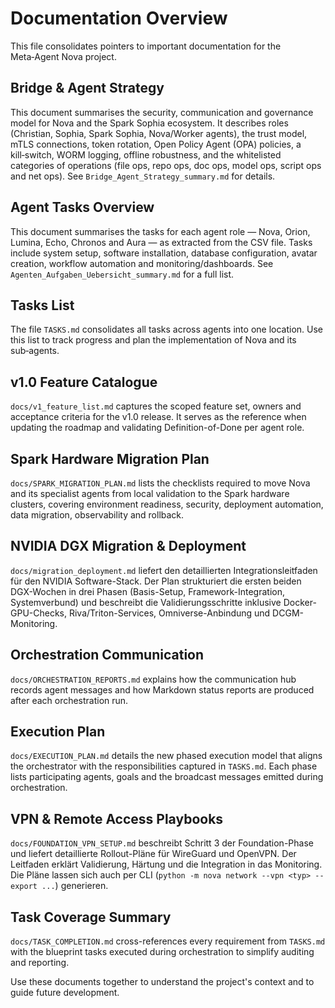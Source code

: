 # Documentation Overview

This file consolidates pointers to important documentation for the Meta‑Agent Nova project.

## Bridge & Agent Strategy
This document summarises the security, communication and governance model for Nova and the Spark Sophia ecosystem. It describes roles (Christian, Sophia, Spark Sophia, Nova/Worker agents), the trust model, mTLS connections, token rotation, Open Policy Agent (OPA) policies, a kill‑switch, WORM logging, offline robustness, and the whitelisted categories of operations (file ops, repo ops, doc ops, model ops, script ops and net ops). See `Bridge_Agent_Strategy_summary.md` for details.

## Agent Tasks Overview
This document summarises the tasks for each agent role — Nova, Orion, Lumina, Echo, Chronos and Aura — as extracted from the CSV file. Tasks include system setup, software installation, database configuration, avatar creation, workflow automation and monitoring/dashboards. See `Agenten_Aufgaben_Uebersicht_summary.md` for a full list.

## Tasks List
The file `TASKS.md` consolidates all tasks across agents into one location. Use this list to track progress and plan the implementation of Nova and its sub‑agents.

## v1.0 Feature Catalogue
`docs/v1_feature_list.md` captures the scoped feature set, owners and acceptance criteria for the v1.0 release. It serves as the reference when updating the roadmap and validating Definition-of-Done per agent role.

## Spark Hardware Migration Plan
`docs/SPARK_MIGRATION_PLAN.md` lists the checklists required to move Nova and its specialist agents from local validation to the Spark hardware clusters, covering environment readiness, security, deployment automation, data migration, observability and rollback.

## NVIDIA DGX Migration & Deployment
`docs/migration_deployment.md` liefert den detaillierten Integrationsleitfaden für den NVIDIA Software-Stack. Der Plan strukturiert die ersten beiden DGX-Wochen in drei Phasen (Basis-Setup, Framework-Integration, Systemverbund) und beschreibt die Validierungsschritte inklusive Docker-GPU-Checks, Riva/Triton-Services, Omniverse-Anbindung und DCGM-Monitoring.

## Orchestration Communication
`docs/ORCHESTRATION_REPORTS.md` explains how the communication hub records agent messages and how Markdown status reports are produced after each orchestration run.

## Execution Plan
`docs/EXECUTION_PLAN.md` details the new phased execution model that aligns the orchestrator with the responsibilities captured in `TASKS.md`. Each phase lists participating agents, goals and the broadcast messages emitted during orchestration.

## VPN & Remote Access Playbooks
`docs/FOUNDATION_VPN_SETUP.md` beschreibt Schritt 3 der Foundation-Phase und liefert detaillierte Rollout-Pläne für WireGuard und OpenVPN. Der Leitfaden erklärt Validierung, Härtung und die Integration in das Monitoring. Die Pläne lassen sich auch per CLI (`python -m nova network --vpn <typ> --export ...`) generieren.

## Task Coverage Summary
`docs/TASK_COMPLETION.md` cross-references every requirement from `TASKS.md` with the blueprint tasks executed during orchestration to simplify auditing and reporting.

Use these documents together to understand the project's context and to guide future development.
